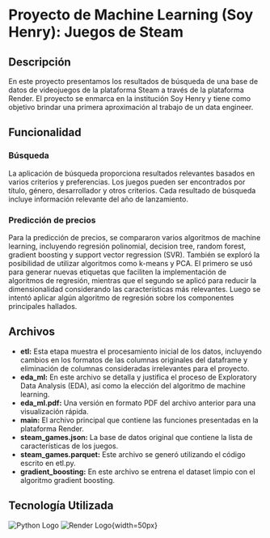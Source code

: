 # Proyecto de Machine Learning (Soy Henry): Juegos de Steam

## Descripción

En este proyecto presentamos los resultados de búsqueda de una base de datos de videojuegos de la plataforma Steam a través de la plataforma Render. El proyecto se enmarca en la institución Soy Henry y tiene como objetivo brindar una primera aproximación al trabajo de un data engineer.

## Funcionalidad

### Búsqueda

La aplicación de búsqueda proporciona resultados relevantes basados en varios criterios y preferencias. Los juegos pueden ser encontrados por título, género, desarrollador y otros criterios. Cada resultado de búsqueda incluye información relevante del año de lanzamiento.

### Predicción de precios

Para la predicción de precios, se compararon varios algoritmos de machine learning, incluyendo regresión polinomial, decision tree, random forest, gradient boosting y support vector regression (SVR). También se exploró la posibilidad de utilizar algoritmos como k-means y PCA. El primero se usó para generar nuevas etiquetas que faciliten la implementación de algoritmos de regresión, mientras que el segundo se aplicó para reducir la dimensionalidad considerando las características más relevantes. Luego se intentó aplicar algún algoritmo de regresión sobre los componentes principales hallados.

## Archivos

- **etl:** Esta etapa muestra el procesamiento inicial de los datos, incluyendo cambios en los formatos de las columnas originales del dataframe y eliminación de columnas consideradas irrelevantes para el proyecto.
- **eda_ml:** En este archivo se detalla y justifica el proceso de Exploratory Data Analysis (EDA), así como la elección del algoritmo de machine learning.
- **eda_ml.pdf:** Una versión en formato PDF del archivo anterior para una visualización rápida.
- **main:** El archivo principal que contiene las funciones presentadas en la plataforma Render.
- **steam_games.json:** La base de datos original que contiene la lista de características de los juegos.
- **steam_games.parquet:** Este archivo se generó utilizando el código escrito en etl.py.
- **gradient_boosting:** En este archivo se entrena el dataset limpio con el algoritmo gradient boosting.

## Tecnología Utilizada

![Python Logo](https://www.python.org/static/community_logos/python-logo.png)
![Render Logo](https://render.com/images/notion/render-logo.png){width=50px}

